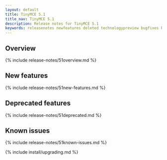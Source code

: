 ```yaml
---
layout: default
title: TinyMCE 5.1
title_nav: TinyMCE 5.1
description: Release notes for TinyMCE 5.1
keywords: releasenotes newfeatures deleted technologypreview bugfixes knownissues
---
```


## Overview

{% include release-notes/51overview.md %}

## New features

{% include release-notes/51new-features.md %}

## Deprecated features

{% include release-notes/51deprecated.md %}

## Known issues

{% include release-notes/51known-issues.md %}

{% include install/upgrading.md %}
